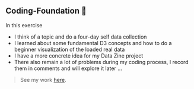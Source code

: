 ## Coding-Foundation :seedling:

In this exercise 
- I think of a topic and do a four-day self data collection
- I learned about some fundamental D3 concepts and how to do a beginner visualization of the loaded real data
- I have a more concrete idea for my Data Zine project
- There also remain a lot of problems during my coding process, I record them in comments and will explore it later
...

> See my work [here](https://liuliulexie.github.io/cdv-student/coding-exercises/coding-exercise3/index.html). 